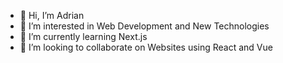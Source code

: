 - 👋 Hi, I’m Adrian
- 👀 I’m interested in Web Development and New Technologies
- 🌱 I’m currently learning Next.js
- 💞️ I’m looking to collaborate on Websites using React and Vue
